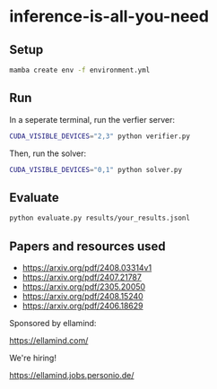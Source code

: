 # inference-is-all-you-need


## Setup

```bash
mamba create env -f environment.yml
```

## Run

In a seperate terminal, run the verfier server:

```bash
CUDA_VISIBLE_DEVICES="2,3" python verifier.py
```

Then, run the solver:
```bash
CUDA_VISIBLE_DEVICES="0,1" python solver.py
```


## Evaluate 

```bash
python evaluate.py results/your_results.jsonl
```


## Papers and resources used

- https://arxiv.org/pdf/2408.03314v1
- https://arxiv.org/pdf/2407.21787
- https://arxiv.org/pdf/2305.20050
- https://arxiv.org/pdf/2408.15240
- https://arxiv.org/pdf/2406.18629


Sponsored by ellamind:

https://ellamind.com/

We're hiring!

https://ellamind.jobs.personio.de/
